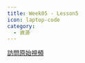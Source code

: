 ```yaml
---
title: Week05 - Lesson5
icon: laptop-code
category:
  - 資源
---
```


<VidStack
    src="youtube/CiwXrVYWOLs"
    title="粵拼教學【第5課】"
/>

[訪問原始視頻](https://youtu.be/CiwXrVYWOLs?si=1ZMH1S_rK1JlXza9)